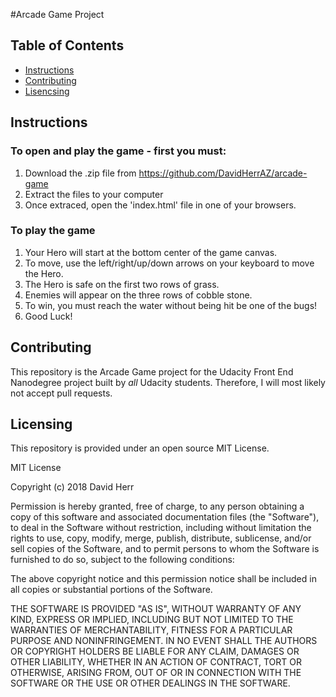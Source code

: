 #Arcade Game Project

## Table of Contents

* [Instructions](#instructions)
* [Contributing](#contributing)
* [Lisencsing](#licensing)

## Instructions

### To open and play the game - first you must:

  1. Download the .zip file from https://github.com/DavidHerrAZ/arcade-game
  2. Extract the files to your computer
  3. Once extraced, open the 'index.html' file in one of your browsers.

### To play the game
  1. Your Hero will start at the bottom center of the game canvas.
  2. To move, use the left/right/up/down arrows on your keyboard to move the Hero.
  3. The Hero is safe on the first two rows of grass. 
  4. Enemies will appear on the three rows of cobble stone.
  5. To win, you must reach the water without being hit be one of the bugs!
  6. Good Luck!
  
## Contributing

This repository is the Arcade Game project for the Udacity Front End Nanodegree project built by  _all_ Udacity students. Therefore, I will most likely not accept pull requests.

## Licensing

This repository is provided under an open source MIT License. 

MIT License

Copyright (c) 2018 David Herr

Permission is hereby granted, free of charge, to any person obtaining a copy
of this software and associated documentation files (the "Software"), to deal
in the Software without restriction, including without limitation the rights
to use, copy, modify, merge, publish, distribute, sublicense, and/or sell
copies of the Software, and to permit persons to whom the Software is
furnished to do so, subject to the following conditions:

The above copyright notice and this permission notice shall be included in all
copies or substantial portions of the Software.

THE SOFTWARE IS PROVIDED "AS IS", WITHOUT WARRANTY OF ANY KIND, EXPRESS OR
IMPLIED, INCLUDING BUT NOT LIMITED TO THE WARRANTIES OF MERCHANTABILITY,
FITNESS FOR A PARTICULAR PURPOSE AND NONINFRINGEMENT. IN NO EVENT SHALL THE
AUTHORS OR COPYRIGHT HOLDERS BE LIABLE FOR ANY CLAIM, DAMAGES OR OTHER
LIABILITY, WHETHER IN AN ACTION OF CONTRACT, TORT OR OTHERWISE, ARISING FROM,
OUT OF OR IN CONNECTION WITH THE SOFTWARE OR THE USE OR OTHER DEALINGS IN THE
SOFTWARE.
